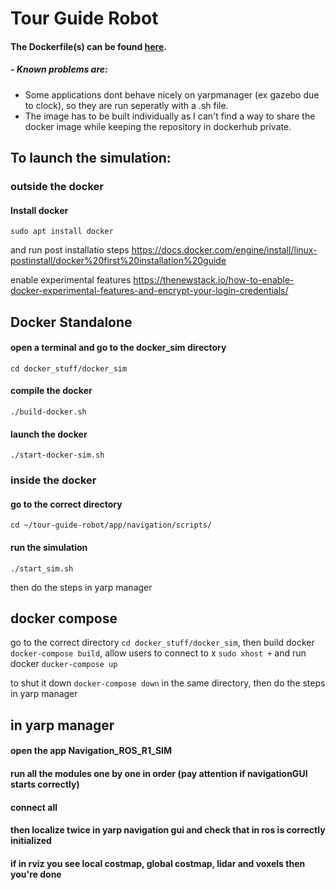 # Tour Guide Robot

#### The Dockerfile(s) can be found [here](https://github.com/robotology-playground/tour-guide-robot/blob/master/docker_stuff).

##### - Known problems are:
- Some applications dont behave nicely on yarpmanager (ex gazebo due to clock), so they are run seperatly with a .sh file.
- The image has to be built individually as I can't find a way to share the docker image while keeping the repository in dockerhub private.

## To launch the simulation:

### outside the docker 

#### Install docker
`sudo apt install docker`

and run post installatio steps https://docs.docker.com/engine/install/linux-postinstall/docker%20first%20installation%20guide

enable experimental features https://thenewstack.io/how-to-enable-docker-experimental-features-and-encrypt-your-login-credentials/

## Docker Standalone

#### open a terminal and go to the docker_sim directory
`cd docker_stuff/docker_sim`

#### compile the docker
`./build-docker.sh`

#### launch the docker
`./start-docker-sim.sh`

### inside the docker

#### go to the correct directory
`cd ~/tour-guide-robot/app/navigation/scripts/`

#### run the simulation
`./start_sim.sh`

then do the steps in yarp manager

## docker compose

go to the correct directory `cd docker_stuff/docker_sim`, then build docker `docker-compose build`, allow users to connect to x `sudo xhost +` and run docker `ducker-compose up`

to shut it down `docker-compose down` in the same directory, then do the steps in yarp manager


## in yarp manager

#### open the app **Navigation_ROS_R1_SIM**

#### run all the modules one by one in order (pay attention if navigationGUI starts correctly)

#### connect all

#### then localize twice in yarp navigation gui and check that in ros is correctly initialized

#### if in rviz you see local costmap, global costmap, lidar and voxels then you're done
